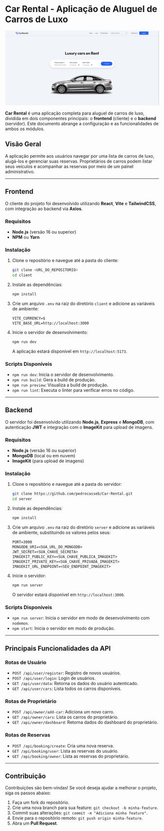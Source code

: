 # Car Rental - Aplicação de Aluguel de Carros de Luxo

![](assets/image.png "Imagem da home")

**Car Rental** é uma aplicação completa para aluguel de carros de luxo, dividida em dois componentes principais: o **frontend** (cliente) e o **backend** (servidor). Este documento abrange a configuração e as funcionalidades de ambos os módulos.

## Visão Geral

A aplicação permite aos usuários navegar por uma lista de carros de luxo, alugá-los e gerenciar suas reservas. Proprietários de carros podem listar seus veículos e acompanhar as reservas por meio de um painel administrativo.

-----

## Frontend

O cliente do projeto foi desenvolvido utilizando **React**, **Vite** e **TailwindCSS**, com integração ao backend via **Axios**.

### Requisitos

  - **Node.js** (versão 16 ou superior)
  - **NPM** ou **Yarn**

### Instalação

1.  Clone o repositório e navegue até a pasta do cliente:

    ```bash
    git clone <URL_DO_REPOSITORIO>
    cd client
    ```

2.  Instale as dependências:

    ```bash
    npm install
    ```

3.  Crie um arquivo `.env` na raiz do diretório `client` e adicione as variáveis de ambiente:

    ```env
    VITE_CURRENCY=$
    VITE_BASE_URL=http://localhost:3000
    ```

4.  Inicie o servidor de desenvolvimento:

    ```bash
    npm run dev
    ```

    A aplicação estará disponível em `http://localhost:5173`.

### Scripts Disponíveis

  - `npm run dev`: Inicia o servidor de desenvolvimento.
  - `npm run build`: Gera a build de produção.
  - `npm run preview`: Visualiza a build de produção.
  - `npm run lint`: Executa o linter para verificar erros no código.

-----

## Backend

O servidor foi desenvolvido utilizando **Node.js**, **Express** e **MongoDB**, com autenticação **JWT** e integração com o **ImageKit** para upload de imagens.

### Requisitos

  - **Node.js** (versão 16 ou superior)
  - **MongoDB** (local ou em nuvem)
  - **ImageKit** (para upload de imagens)

### Instalação

1.  Clone o repositório e navegue até a pasta do servidor:

    ```bash
    git clone https://github.com/pedrocasseb/Car-Rental.git
    cd server
    ```

2.  Instale as dependências:

    ```bash
    npm install
    ```

3.  Crie um arquivo `.env` na raiz do diretório `server` e adicione as variáveis de ambiente, substituindo os valores pelos seus:

    ```env
    PORT=3000
    MONGODB_URI=<SUA_URL_DO_MONGODB>
    JWT_SECRET=<SUA_CHAVE_SECRETA>
    IMAGEKIT_PUBLIC_KEY=<SUA_CHAVE_PUBLICA_IMAGEKIT>
    IMAGEKIT_PRIVATE_KEY=<SUA_CHAVE_PRIVADA_IMAGEKIT>
    IMAGEKIT_URL_ENDPOINT=<SEU_ENDPOINT_IMAGEKIT>
    ```

4.  Inicie o servidor:

    ```bash
    npm run server
    ```

    O servidor estará disponível em `http://localhost:3000`.

### Scripts Disponíveis

  - `npm run server`: Inicia o servidor em modo de desenvolvimento com `nodemon`.
  - `npm start`: Inicia o servidor em modo de produção.

-----

## Principais Funcionalidades da API

### Rotas de Usuário

  - `POST /api/user/register`: Registro de novos usuários.
  - `POST /api/user/login`: Login de usuários.
  - `GET /api/user/data`: Retorna os dados do usuário autenticado.
  - `GET /api/user/cars`: Lista todos os carros disponíveis.

### Rotas de Proprietário

  - `POST /api/owner/add-car`: Adiciona um novo carro.
  - `GET /api/owner/cars`: Lista os carros do proprietário.
  - `GET /api/owner/dashboard`: Retorna dados do dashboard do proprietário.

### Rotas de Reservas

  - `POST /api/booking/create`: Cria uma nova reserva.
  - `GET /api/booking/user`: Lista as reservas do usuário.
  - `GET /api/booking/owner`: Lista as reservas do proprietário.

-----

## Contribuição

Contribuições são bem-vindas\! Se você deseja ajudar a melhorar o projeto, siga os passos abaixo:

1.  Faça um fork do repositório.
2.  Crie uma nova branch para sua feature: `git checkout -b minha-feature`.
3.  Commit suas alterações: `git commit -m "Adiciona minha feature"`.
4.  Envie para o repositório remoto: `git push origin minha-feature`.
5.  Abra um **Pull Request**.